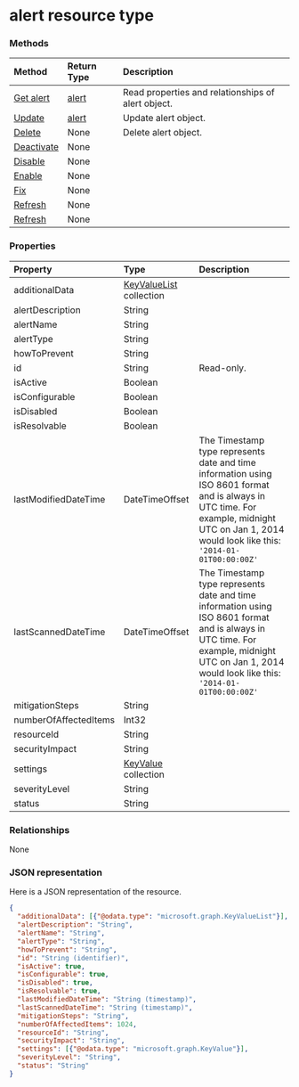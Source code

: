# alert resource type




### Methods

| Method		   | Return Type	|Description|
|:---------------|:--------|:----------|
|[Get alert](../api/alert_get.md) | [alert](alert.md) |Read properties and relationships of alert object.|
|[Update](../api/alert_update.md) | [alert](alert.md)	|Update alert object. |
|[Delete](../api/alert_delete.md) | None |Delete alert object. |
|[Deactivate](../api/alert_deactivate.md)|None||
|[Disable](../api/alert_disable.md)|None||
|[Enable](../api/alert_enable.md)|None||
|[Fix](../api/alert_fix.md)|None||
|[Refresh](../api/alert_refresh.md)|None||
|[Refresh](../api/alert_refresh.md)|None||

### Properties
| Property	   | Type	|Description|
|:---------------|:--------|:----------|
|additionalData|[KeyValueList](keyvaluelist.md) collection||
|alertDescription|String||
|alertName|String||
|alertType|String||
|howToPrevent|String||
|id|String| Read-only.|
|isActive|Boolean||
|isConfigurable|Boolean||
|isDisabled|Boolean||
|isResolvable|Boolean||
|lastModifiedDateTime|DateTimeOffset|The Timestamp type represents date and time information using ISO 8601 format and is always in UTC time. For example, midnight UTC on Jan 1, 2014 would look like this: `'2014-01-01T00:00:00Z'`|
|lastScannedDateTime|DateTimeOffset|The Timestamp type represents date and time information using ISO 8601 format and is always in UTC time. For example, midnight UTC on Jan 1, 2014 would look like this: `'2014-01-01T00:00:00Z'`|
|mitigationSteps|String||
|numberOfAffectedItems|Int32||
|resourceId|String||
|securityImpact|String||
|settings|[KeyValue](keyvalue.md) collection||
|severityLevel|String||
|status|String||

### Relationships
None


### JSON representation

Here is a JSON representation of the resource.

<!-- {
  "blockType": "resource",
  "optionalProperties": [

  ],
  "@odata.type": "microsoft.graph.alert"
}-->

```json
{
  "additionalData": [{"@odata.type": "microsoft.graph.KeyValueList"}],
  "alertDescription": "String",
  "alertName": "String",
  "alertType": "String",
  "howToPrevent": "String",
  "id": "String (identifier)",
  "isActive": true,
  "isConfigurable": true,
  "isDisabled": true,
  "isResolvable": true,
  "lastModifiedDateTime": "String (timestamp)",
  "lastScannedDateTime": "String (timestamp)",
  "mitigationSteps": "String",
  "numberOfAffectedItems": 1024,
  "resourceId": "String",
  "securityImpact": "String",
  "settings": [{"@odata.type": "microsoft.graph.KeyValue"}],
  "severityLevel": "String",
  "status": "String"
}

```

<!-- uuid: 8fcb5dbc-d5aa-4681-8e31-b001d5168d79
2015-10-25 14:57:30 UTC -->
<!-- {
  "type": "#page.annotation",
  "description": "alert resource",
  "keywords": "",
  "section": "documentation",
  "tocPath": ""
}-->